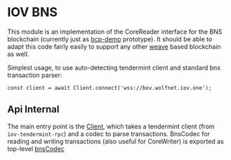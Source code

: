 # IOV BNS

This module is an implementation of the CoreReader
interface for the BNS blockchain 
(currently just as [bcp-demo](https://github.com/iov-one/bcp-demo) prototype). 
It should be able to adapt this code
fairly easily to support any other [weave](https://github.com/confio/weave)
based blockchain as well.

Simplest usage, to use auto-detecting tendermint client and standard
bns transaction parser:

```
const client = await Client.connect('wss://bov.wolfnet.iov.one');
```

## Api Internal

The main entry point is the [Client](./classes/client.html), which
takes a tendermint client (from `iov-tendermint-rpc`) and a codec
to parse transactions. BnsCodec for reading and writing transactions
(also useful for CoreWriter) is exported as top-level
[bnsCodec](./globals.html#bnscodec)